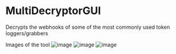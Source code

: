 # MultiDecryptorGUI
Decrypts the webhooks of some of the most commonly used token loggers/grabbers

Images of the tool
![image](https://user-images.githubusercontent.com/48394213/178128554-0406e049-4e93-4cda-8410-77955049e851.png)
![image](https://user-images.githubusercontent.com/48394213/178128540-425003cf-9293-4f7a-a7de-6c16a6a79204.png)
![image](https://user-images.githubusercontent.com/48394213/178128539-a174399a-3fda-44fc-808f-9d754e478604.png)
